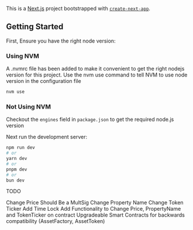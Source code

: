 This is a [Next.js](https://nextjs.org/) project bootstrapped with [`create-next-app`](https://github.com/vercel/next.js/tree/canary/packages/create-next-app).

## Getting Started

First, Ensure you have the right node version:

### Using NVM

A .nvmrc file has been added to make it convenient to get the right nodejs version for this project. Use the nvm use command to tell NVM to use node version in the configuration file

```bash
nvm use
```

### Not Using NVM

Checkout the `engines` field in `package.json` to get the required node.js version

Next run the development server:

```bash
npm run dev
# or
yarn dev
# or
pnpm dev
# or
bun dev
```


TODO

Change Price Should Be a MultSig
Change Property Name
Change Token Ticker
Add Time Lock
Add Functionality to Change Price, PropertyName and TokenTicker on contract
Upgradeable Smart Contracts for backwards compatibility (AssetFactory, AssetToken)